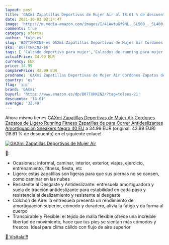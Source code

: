 ```yaml
---
layout: post
title: 'GAXmi Zapatillas Deportivas de Mujer Air al 18.61 % de descuento'
date: 2021-10-03 02:24:47
image: 'https://m.media-amazon.com/images/I/41AwtuGf9NL._SL500_._SL400_.jpg'
comments: true
category: ofertas
author: 'tole.es'
slug: 'B07TXHKCN2-es GAXmi Zapatillas Deportivas de Mujer Air Cordones Zapatos...'
sku: 'B07TXHKCN2-es'
tags: [ 'Calzado deportivo para mujer','Calzados de running para mujer','Calzados para correr en asfalto para mujer','Zapatillas y calzado deportivo para mujer','Zapatos','Zapatos para mujer','Zapatos y complementos','gaxmi','zapatos', ]
actualPrice: 34.99 EUR
currency: EUR
price: 34.99
comparePrice: 42.99 EUR
prodname: 'GAXmi Zapatillas Deportivas de Mujer Air Cordones Zapatos de Ligero Running Fitness Zapatillas de para Correr Antideslizantes Amortiguación Sneakers Negro 40 EU'
country: 'es'
flag: '🇪🇸'
brand: 'GAXmi'
buyurl: 'https://www.amazon.es/dp/B07TXHKCN2/?tag=tolees-21'
descuento: '18.61'
average: '32.49'
---
```


Ahora mismo tienes [GAXmi Zapatillas Deportivas de Mujer Air Cordones Zapatos de Ligero Running Fitness Zapatillas de para Correr Antideslizantes Amortiguación Sneakers Negro 40 EU](https://www.amazon.es/dp/B07TXHKCN2/?tag=tolees-21) a 34.99 EUR (original: 42.99 EUR) (18.61 %  de descuento) en el siguiente enlace!

[![GAXmi Zapatillas Deportivas de Mujer Air](https://m.media-amazon.com/images/I/41AwtuGf9NL._SL500_._SL400_.jpg)](https://www.amazon.es/dp/B07TXHKCN2/?tag=tolees-21)

🔎:

- Ocasiones: informal, caminar, interior, exterior, viajes, ejercicio, entrenamiento, fitness, fiesta, etc
- Ligero: estas zapatillas son ligeras para que sus piernas no se cansen, como caminar en las nubes
- Resistente al Desgaste y Antideslizante: entresuela amortiguadora y suela de tracción antideslizante para estabilidad en cada paso y resistencia al deslizamiento y resistente al desgaste
- Colchón de Aire: la entresuela presenta un rendimiento de amortiguación superior, cómodo y duradero, alivia la fatiga y da forma al cuerpo
- Transpirable y Flexible: el tejido de malla flexible ofrece una increíble libertad de movimiento, hace que tus pies se sientan más cómodos y frescos. Ideal para clima cálido con flujo de aire superior

[🛒 Visítala!!!](https://www.amazon.es/dp/B07TXHKCN2/?tag=tolees-21)
